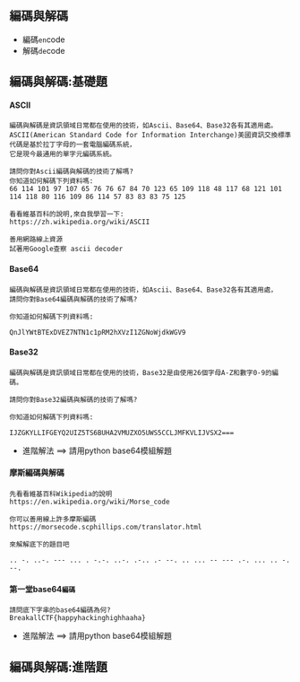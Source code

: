 ## 編碼與解碼
- 編碼`en`code
- 解碼`de`code
## 編碼與解碼:基礎題
#### ASCII
```
編碼與解碼是資訊領域日常都在使用的技術，如Ascii、Base64、Base32各有其適用處。
ASCII(American Standard Code for Information Interchange)美國資訊交換標準代碼是基於拉丁字母的一套電腦編碼系統，
它是現今最通用的單字元編碼系統。

請問你對Ascii編碼與解碼的技術了解嗎?
你知道如何解碼下列資料嗎:
66 114 101 97 107 65 76 76 67 84 70 123 65 109 118 48 117 68 121 101 114 118 80 116 109 86 114 57 83 83 83 75 125

看看維基百科的說明,來自我學習一下:
https://zh.wikipedia.org/wiki/ASCII

善用網路線上資源
試著用Google查察 ascii decoder
```
#### Base64
```
編碼與解碼是資訊領域日常都在使用的技術，如Ascii、Base64、Base32各有其適用處，
請問你對Base64編碼與解碼的技術了解嗎?

你知道如何解碼下列資料嗎:

QnJlYWtBTExDVEZ7NTN1c1pRM2hXVzI1ZGNoWjdkWGV9
```

#### Base32
```
編碼與解碼是資訊領域日常都在使用的技術，Base32是由使用26個字母A-Z和數字0-9的編碼。

請問你對Base32編碼與解碼的技術了解嗎?

你知道如何解碼下列資料嗎:

IJZGKYLLIFGEYQ2UIZ5TS6BUHA2VMUZXO5UWS5CCLJMFKVLIJVSX2===
```
- 進階解法 ==> 請用python base64模組解題

#### 摩斯編碼與解碼
```
先看看維基百科Wikipedia的說明
https://en.wikipedia.org/wiki/Morse_code

你可以善用線上許多摩斯編碼
https://morsecode.scphillips.com/translator.html

來解解底下的題目吧

.. -. ..-. --- ... . -.-. ..-. .-.. .- --. .. ... -- --- .-. ... .. -. --.
```
#### 第一堂base64`編碼`
```
請問底下字串的base64編碼為何?
BreakallCTF{happyhackinghighhaaha}
```
- 進階解法 ==> 請用python base64模組解題

#### 
## 編碼與解碼:進階題

